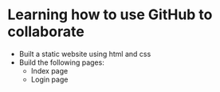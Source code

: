 # Learning how to use GitHub to collaborate

- Built a static website using html and css
- Build the following pages:
    - Index page
    - Login page
    